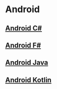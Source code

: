 # Android
## [Android C#](https://github.com/vakovsky/Android/blob/main/csAndroid)
## [Android F#](https://github.com/vakovsky/Android/blob/main/fsAndroid)
## [Android Java](https://github.com/vakovsky/Android/blob/main/javaAndroid)
## [Android Kotlin](https://github.com/vakovsky/Android/blob/main/ktAndroid)
